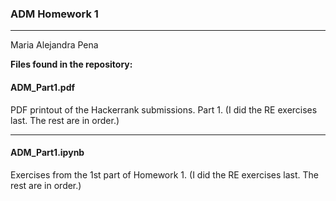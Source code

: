 ### ADM Homework 1
------------

Maria Alejandra Pena 


**Files found in the repository:**


#### ADM_Part1.pdf
PDF printout of the Hackerrank submissions. Part 1.
(I did the RE exercises last. The rest are in order.)

------------
#### ADM_Part1.ipynb
Exercises from the 1st part of Homework 1.
(I did the RE exercises last. The rest are in order.)

